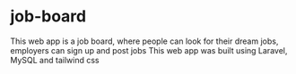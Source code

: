 
# job-board
This web app is a job board, where people can look for their dream jobs, employers can sign up and post jobs
This web app was built using Laravel, MySQL and tailwind css
